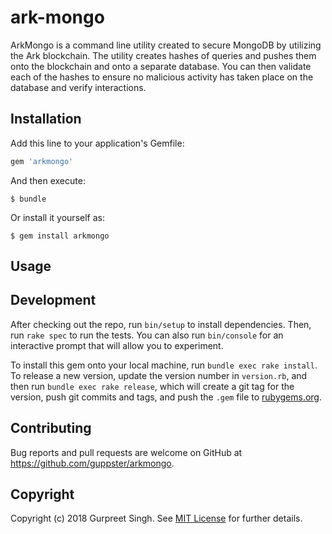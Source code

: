 # ark-mongo

ArkMongo is a command line utility created to secure MongoDB by utilizing the Ark blockchain.
The utility creates hashes of queries and pushes them onto the blockchain and onto a separate database.
You can then validate each of the hashes to ensure no malicious activity has taken place on the database
and verify interactions.

## Installation

Add this line to your application's Gemfile:

```ruby
gem 'arkmongo'
```

And then execute:

    $ bundle

Or install it yourself as:

    $ gem install arkmongo

## Usage


## Development

After checking out the repo, run `bin/setup` to install dependencies. Then, run `rake spec` to run the tests. You can also run `bin/console` for an interactive prompt that will allow you to experiment.

To install this gem onto your local machine, run `bundle exec rake install`. To release a new version, update the version number in `version.rb`, and then run `bundle exec rake release`, which will create a git tag for the version, push git commits and tags, and push the `.gem` file to [rubygems.org](https://rubygems.org).

## Contributing

Bug reports and pull requests are welcome on GitHub at https://github.com/guppster/arkmongo. 

## Copyright

Copyright (c) 2018 Gurpreet Singh. See [MIT License](LICENSE.txt) for further details.
